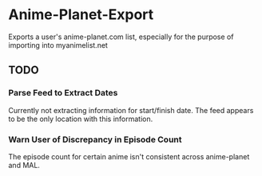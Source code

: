# Anime-Planet-Export
Exports a user's anime-planet.com list, especially for the purpose of importing into myanimelist.net

## TODO
### Parse Feed to Extract Dates
Currently not extracting information for start/finish date. The feed appears to be the only location with this information.
### Warn User of Discrepancy in Episode Count
The episode count for certain anime isn't consistent across anime-planet and MAL.
